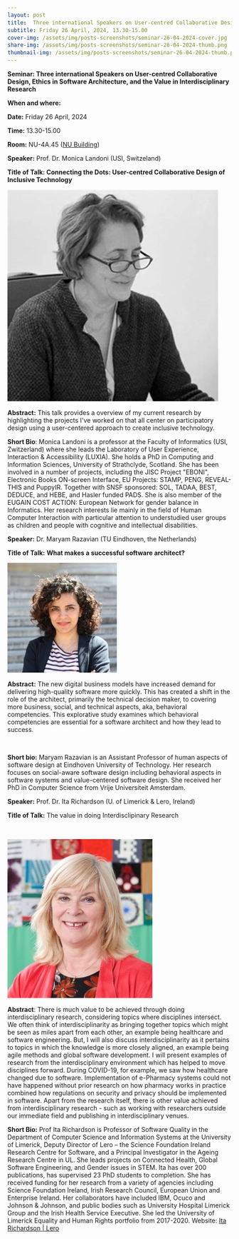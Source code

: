 ```yaml
---
layout: post
title:  Three international Speakers on User-centred Collaborative Design, Ethics in Software Architecture, and the Value in Interdisciplinary Research
subtitle: Friday 26 April, 2024, 13.30-15.00
cover-img: /assets/img/posts-screenshots/seminar-26-04-2024-cover.jpg
share-img: /assets/img/posts-screenshots/seminar-26-04-2024-thumb.png
thumbnail-img: /assets/img/posts-screenshots/seminar-26-04-2024-thumb.png
---
```



**Seminar: Three international Speakers on User-centred Collaborative Design, Ethics in Software Architecture, and the Value in Interdisciplinary Research**

**When and where:**

**Date:** Friday 26 April, 2024

**Time:** 13.30-15.00

**Room:** NU-4A.45 ([NU Building](https://urldefense.com/v3/__https:/vu.nl/en/about-vu/more-about/new-university-building__;!!AaIhyw!p7qCicON_xPFMRn6LA6iT5hBjDyHa1A7s_cuVsQtKRTTnMugyiqsr2p7WVgRIuJxSg_ECXxaA-Nw5A$))

**Speaker:** Prof. Dr. Monica Landoni (USI, Switzeland)

**Title of Talk: Connecting the Dots: User-centred Collaborative Design of Inclusive Technology**

![Monica Landoni](/assets/img/posts-screenshots/monica-landoni.jpg)


**Abstract:** This talk provides a overview of my current research by highlighting the projects I've worked on that all center on participatory design using a user-centered approach to create inclusive technology.

**Short Bio**: Monica Landoni is a professor at the Faculty of Informatics (USI, Zwitzerland) where she leads the Laboratory of User Experience, Interaction & Accessibility (LUXIA). She holds a PhD in Computing and Information Sciences, University of Strathclyde, Scotland. She has been involved in a number of projects, including the JISC Project "EBONI", Electronic Books ON-screen Interface, EU Projects: STAMP, PENG, REVEAL-THIS and PuppyIR. Together with SNSF sponsored: SOL, TADAA, BEST, DEDUCE, and HEBE, and Hasler funded PADS. She is also member of the EUGAIN COST ACTION: European Network for gender balance in Informatics. Her research interests lie mainly in the field of Human Computer Interaction with particular attention to understudied user groups as children and people with cognitive and intellectual disabilities.

**Speaker:** Dr. Maryam Razavian (TU Eindhoven, the Netherlands)

**Title of Talk:** **What makes a successful software architect?**

![Maryam Razavian](/assets/img/posts-screenshots/maryam-razavian.jpg)

**Abstract:** The new digital business models have increased demand for delivering high-quality software more quickly. This has created a shift in the role of the architect, primarily the technical decision maker, to covering more business, social, and technical aspects, aka, behavioral competencies. This explorative study examines which behavioral competencies are essential for a software architect and how they lead to success.

&nbsp;

**Short bio:** Maryam Razavian is an Assistant Professor of human aspects of software design at Eindhoven University of Technology. Her research focuses on social-aware software design including behavioral aspects in software systems and value-centered software design. She received her PhD in Computer Science from Vrije Universiteit Amsterdam.

**Speaker:** Prof. Dr. Ita Richardson (U. of Limerick & Lero, Ireland)

**Title of Talk:** The value in doing Interdisclipinary Research

&nbsp;

![Ita Richardson](/assets/img/posts-screenshots/its-richardson.jpg)

**Abstract**: There is much value to be achieved through doing interdisciplinary research, considering topics where disciplines intersect. We often think of interdisciplinarity as bringing together topics which might be seen as miles apart from each other, an example being healthcare and software engineering. But, I will also discuss interdisciplinarity as it pertains to topics in which the knowledge is more closely aligned, an example being agile methods and global software development. I will present examples of research from the interdisciplinary environment which has helped to move disciplines forward. During COVID-19, for example, we saw how healthcare changed due to software. Implementation of e-Pharmacy systems could not have happened without prior research on how pharmacy works in practice combined how regulations on security and privacy should be implemented in software. Apart from the research itself, there is other value achieved from interdisciplinary research - such as working with researchers outside our immediate field and publishing in interdisciplinary venues.

**Short Bio:** Prof Ita Richardson is Professor of Software Quality in the Department of Computer Science and Information Systems at the University of Limerick, Deputy Director of Lero – the Science Foundation Ireland Research Centre for Software, and a Principal Investigator in the Ageing Research Centre in UL. She leads projects on Connected Health, Global Software Engineering, and Gender issues in STEM. Ita has over 200 publications, has supervised 23 PhD students to completion. She has received funding for her research from a variety of agencies including Science Foundation Ireland, Irish Research Council, European Union and Enterprise Ireland.  Her collaborators have included IBM, Ocuco and Johnson & Johnson, and public bodies such as University Hospital Limerick Group and the Irish Health Service Executive. She led the University of Limerick Equality and Human Rights portfolio from 2017-2020. Website: [Ita Richardson | Lero](https://lero.ie/people/ita-richardson)
